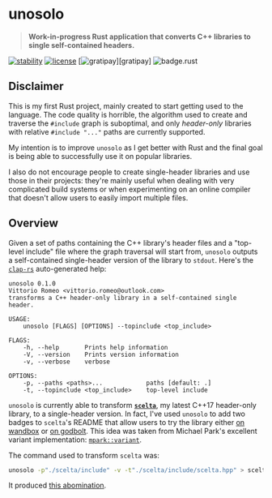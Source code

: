 # unosolo

> **Work-in-progress Rust application that converts C++ libraries to single self-contained headers.**

[![stability][badge.stability]][stability]
[![license][badge.license]][license]
[![gratipay][badge.gratipay]][gratipay]
![badge.rust](https://img.shields.io/badge/rust-nightly-ff69b4.svg?style=flat-square)

[badge.stability]: https://img.shields.io/badge/stability-experimental-orange.svg?style=flat-square
[badge.license]: http://img.shields.io/badge/license-mit-blue.svg?style=flat-square
[badge.gratipay]: https://img.shields.io/gratipay/user/SuperV1234.svg?style=flat-square

[build]: https://travis-ci.org/SuperV1234/unosolo
[stability]: http://github.com/badges/stability-badges
[license]: https://github.com/SuperV1234/unosolo/blob/master/LICENSE



## Disclaimer

This is my first Rust project, mainly created to start getting used to the language. The code quality is horrible, the algorithm used to create and traverse the `#include` graph is suboptimal, and only *header-only* libraries with relative `#include "..."` paths are currently supported.

My intention is to improve `unosolo` as I get better with Rust and the final goal is being able to successfully use it on popular libraries.

I also do not encourage people to create single-header libraries and use those in their projects: they're mainly useful when dealing with very complicated build systems or when experimenting on an online compiler that doesn't allow users to easily import multiple files.



## Overview

Given a set of paths containing the C++ library's header files and a "top-level include" file where the graph traversal will start from, `unosolo` outputs a self-contained single-header version of the library to `stdout`. Here's the [`clap-rs`](https://github.com/kbknapp/clap-rs) auto-generated help:

```
unosolo 0.1.0
Vittorio Romeo <vittorio.romeo@outlook.com>
transforms a C++ header-only library in a self-contained single header.

USAGE:
    unosolo [FLAGS] [OPTIONS] --topinclude <top_include>

FLAGS:
    -h, --help       Prints help information
    -V, --version    Prints version information
    -v, --verbose    verbose

OPTIONS:
    -p, --paths <paths>...            paths [default: .]
    -t, --topinclude <top_include>    top-level include
```

`unosolo` is currently able to transform [**`scelta`**](https://github.com/SuperV1234/scelta), my latest C++17 header-only library, to a single-header version. In fact, I've used `unosolo` to add two badges to `scelta`'s README that allow users to try the library either [on wandbox](https://wandbox.org/permlink/wSA55OCJz17k7Jtz) or [on godbolt](https://godbolt.org/g/4sQtkM). This idea was taken from Michael Park's excellent variant implementation: [`mpark::variant`](https://github.com/mpark/variant).

The command used to transform `scelta` was:

```bash
unosolo -p"./scelta/include" -v -t"./scelta/include/scelta.hpp" > scelta_single_header.hpp
```

It produced [this abomination](https://gist.github.com/SuperV1234/a5af0a8b92f75d83085a8e5fccf71d6a).
